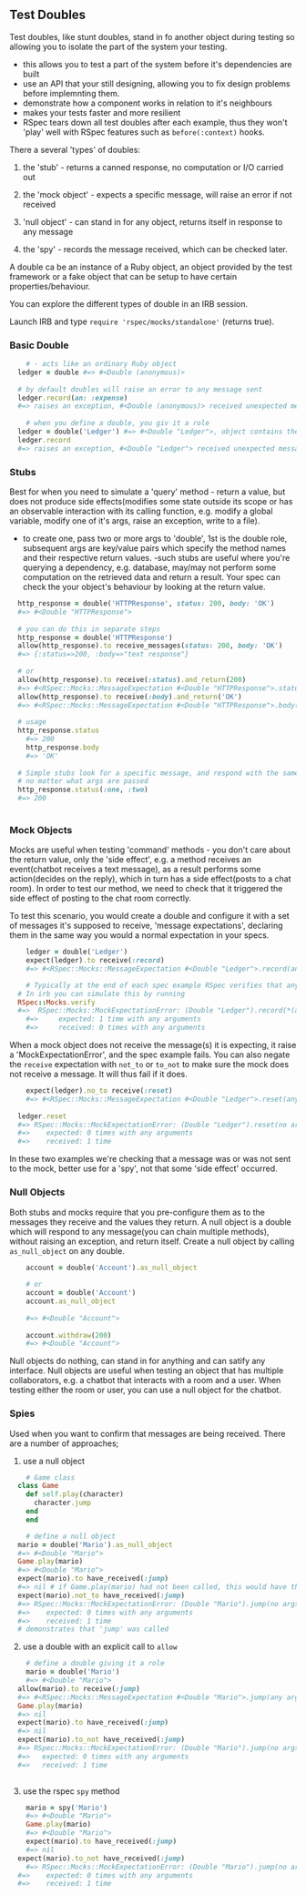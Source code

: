 ## Test Doubles

Test doubles, like stunt doubles, stand in fo another object during testing so allowing you to isolate the part of the system your testing.
- this allows you to test a part of the system before it's dependencies are built
- use an API that your still designing, allowing you to fix design problems before implemnting them.
- demonstrate how a component works in relation to it's neighbours
- makes your tests faster and more resilient
- RSpec tears down all test doubles after each example, thus they won't 'play' well with RSpec features such as `before(:context)` hooks.

There a several 'types' of doubles:

1. the 'stub' - returns a canned response, no computation or I/O carried out

2. the 'mock object' - expects a specific message, will raise an error if not received

3. 'null object' - can stand in for any object, returns itself in response to any message

4. the 'spy' - records the message received, which can be checked later. 

A double ca be an instance of a Ruby object, an object provided by the test framework or a fake object that can be setup to have certain properties/behaviour.

You can explore the different types of double in an IRB session. 

Launch IRB and type `require 'rspec/mocks/standalone'` (returns true).

### Basic Double
 
```ruby  
	# - acts like an ordinary Ruby object
  ledger = double #=> #<Double (anonymous)> 
  
  # by default doubles will raise an error to any message sent
  ledger.record(an: :expense) 
  #=> raises an exception, #<Double (anonymous)> received unexpected message :record with ({:an=>:expense})
	
	# when you define a double, you giv it a role
  ledger = double('Ledger') #=> #<Double "Ledger">, object contains the role name
  ledger.record 
  #=> raises an exception, #<Double "Ledger"> received unexpected message :record with (no args)
```

### Stubs
  
Best for when you need to simulate a 'query' method - return a value, but does not produce side effects(modifies some state outside its scope or has an observable interaction with its calling function, e.g. modify a global variable, modify one of it's args, raise an exception, write to a file). 

- to create one, pass two or more args to 'double', 1st is the double role, subsequent args are key/value pairs which specify the method names and their respective return values.
-such stubs are useful where you're querying a dependency, e.g. database, may/may not perform some computation on the retrieved data and return a result. Your spec can check  the your object's behaviour by looking at the return value.

```ruby
  http_response = double('HTTPResponse', status: 200, body: 'OK')
  #=> #<Double "HTTPResponse">
  
  # you can do this in separate steps
  http_response = double('HTTPResponse') 
  allow​(http_response).to receive_messages(status: 200, body: 'OK')
  #=> {:status=>200, :body=>"text response"}
  
  # or
  allow​(http_response).to receive(:status).and_return(200)
  #=> #<RSpec::Mocks::MessageExpectation #<Double "HTTPResponse">.status(any arguments)> 
  allow​(http_response).to receive(:body).and_return('OK')
  #=> #<RSpec::Mocks::MessageExpectation #<Double "HTTPResponse">.body(any arguments)> 
  
  # usage
  http_response.status
	#=> 200
	http_response.body
	#=> 'OK'
  
  # Simple stubs look for a specific message, and respond with the same value each time, 
  # no matter what args are passed
  http_response.status(:one, :two)
  #=> 200
  
```

### Mock Objects

Mocks are useful when testing 'command' methods - you don't care about the return value, only the 'side effect', e.g. a method receives an event(chatbot receives a text message), as a result performs some action(decides on the reply), which in turn has a side effect(posts to a chat room). In order to test our method, we need to check that it triggered the side effect of posting to the chat room correctly.

To test this scenario, you would create a double and configure it with a set of messages it's supposed to receive, 'message expectations', declaring them in the same way you would a normal expectation in your specs.

```ruby
	ledger = double('Ledger')
	expect(ledger).to receive(:record)
	#=> #<RSpec::Mocks::MessageExpectation #<Double "Ledger">.record(any arguments)> 

	# Typically at the end of each spec example RSpec verifies that any mock used receives their expected messages, otherwise a 'MockExpectationError' is raised.
  # In irb you can simulate this by running
  RSpec::Mocks.verify
  #=>  RSpec::Mocks::MockExpectationError: (Double "Ledger").record(*(any args))
	#=>		expected: 1 time with any arguments
	#=>		received: 0 times with any arguments 	 
```

When a mock object does not receive the message(s) it is expecting, it raise a 'MockExpectationError', and the spec example fails. You can also negate the `receive` expectation with `not_to` or `to_not` to make sure the mock does not receive a message. It will thus fail if it does.

```ruby
	expect(ledger).no_to receive(:reset)
	#=> #<RSpec::Mocks::MessageExpectation #<Double "Ledger">.reset(any arguments)> 
  
  ledger.reset
  #=> RSpec::Mocks::MockExpectationError: (Double "Ledger").reset(no args)
  #=>    expected: 0 times with any arguments
  #=>    received: 1 time

```

In these two examples we're checking that a message was or was not sent to the mock, better use for a 'spy', not that some 'side effect' occurred.


### Null Objects

Both stubs and mocks require that you pre-configure them as to the messages they receive and the values they return. A null object is a double which will respond to any message(you can chain multiple methods), without raising an exception, and return itself. Create a null object by calling `as_null_object` on any double.

```ruby
	account = double('Account').as_null_object
	
	# or
 	account = double('Account')
 	account.as_null_object
 	
 	#=> #<Double "Account">
 	
	account.withdraw(200)
	#=> #<Double "Account">	
```

Null objects do nothing, can stand in for anything and can satify any interface. Null objects are useful when testing an object that has multiple collaborators, e.g. a chatbot that interacts with a room and a user. When testing either the room or user, you can use a null object for the chatbot.


### Spies

Used when you want to confirm that messages are being received. There are a number of approaches;
1. use a null object


```ruby
	# Game class
  class Game
  	def self.play(character)
  	  character.jump
  	end 
	end

	# define a null object
  mario = double('Mario').as_null_object
  #=> #<Double "Mario"> 
  Game.play(mario)
  #=> #<Double "Mario"> 
  expect(mario).to have_received(:jump)
  #=> nil # if Game.play(mario) had not been called, this would have thrown a 'MockExpectationError' exception
  expect(mario).not_to have_received(:jump)
  #=> RSpec::Mocks::MockExpectationError: (Double "Mario").jump(no args)
  #=>    expected: 0 times with any arguments
  #=>    received: 1 time
  # demonstrates that 'jump' was called
```

2. use a double with an explicit call to `allow`

```ruby
	# define a double giving it a role
	mario = double('Mario')
	#=> #<Double "Mario"> 
  allow(mario).to receive(:jump)
  #=> #<RSpec::Mocks::MessageExpectation #<Double "Mario">.jump(any arguments)> 
  Game.play(mario)
  #=> nil
  expect(mario).to have_received(:jump)
  #=> nil
  expect(mario).to_not have_received(:jump)
  #=> RSpec::Mocks::MockExpectationError: (Double "Mario").jump(no args)
  #=>   expected: 0 times with any arguments
  #=>   received: 1 time
	
```

3. use the rspec `spy` method 


```ruby
	mario = spy('Mario')
	#=> #<Double "Mario"> 
	Game.play(mario)
	#=> #<Double "Mario"> 
	expect(mario).to have_received(:jump)
	#=> nil
  expect(mario).to_not have_received(:jump)
	#=> RSpec::Mocks::MockExpectationError: (Double "Mario").jump(no args)
  #=>    expected: 0 times with any arguments
  #=>    received: 1 time 
```
